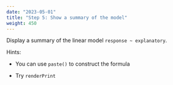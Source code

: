 ```yaml
---
date: "2023-05-01"
title: "Step 5: Show a summary of the model"
weight: 450
---
```


Display a summary of the linear model `response ~ explanatory`.

Hints:
- You can use `paste()` to construct the formula

- Try `renderPrint`
